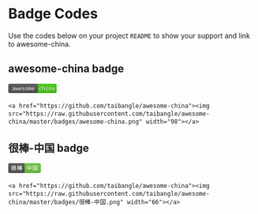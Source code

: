 # Badge Codes

Use the codes below on your project `README` to show your support and link to awesome-china.

## awesome-china badge

<a href="https://github.com/taibangle/awesome-china"><img src="https://raw.githubusercontent.com/taibangle/awesome-china/master/badges/awesome-china.png" width="98"></a>

```
<a href="https://github.com/taibangle/awesome-china"><img src="https://raw.githubusercontent.com/taibangle/awesome-china/master/badges/awesome-china.png" width="98"></a>
```


## 很棒-中国 badge

<a href="https://github.com/taibangle/awesome-china"><img src="https://raw.githubusercontent.com/taibangle/awesome-china/master/badges/很棒-中国.png" width="66"></a>

```
<a href="https://github.com/taibangle/awesome-china"><img src="https://raw.githubusercontent.com/taibangle/awesome-china/master/badges/很棒-中国.png" width="66"></a>
```
